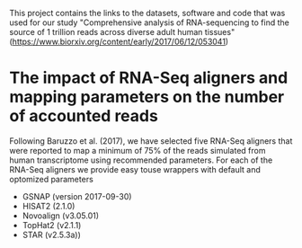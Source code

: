 This project contains the links to the datasets, software and code that was used for our study "Comprehensive analysis of RNA-sequencing to find the source of 1 trillion reads across diverse adult human tissues" (https://www.biorxiv.org/content/early/2017/06/12/053041)

# The impact of RNA-Seq aligners and mapping parameters on the number of accounted reads

Following Baruzzo et al. (2017), we have selected five RNA-Seq aligners that were reported to map a minimum of 75% of the reads simulated from human transcriptome using recommended parameters. For each of the RNA-Seq aligners we provide easy touse wrappers with default and optomized parameters 

- GSNAP (version 2017-09-30)
- HISAT2 (2.1.0)
- Novoalign (v3.05.01)
- TopHat2 (v2.1.1) 
- STAR (v2.5.3a))

